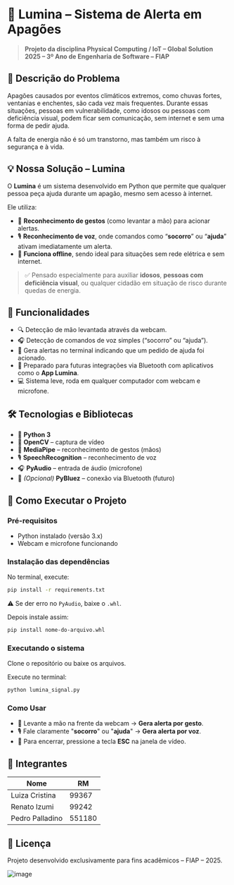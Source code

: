 
# 🚨 Lumina – Sistema de Alerta em Apagões

> **Projeto da disciplina Physical Computing / IoT – Global Solution 2025 – 3º Ano de Engenharia de Software – FIAP**

## 🧠 Descrição do Problema

Apagões causados por eventos climáticos extremos, como chuvas fortes, ventanias e enchentes, são cada vez mais frequentes. Durante essas situações, pessoas em vulnerabilidade, como idosos ou pessoas com deficiência visual, podem ficar sem comunicação, sem internet e sem uma forma de pedir ajuda.

A falta de energia não é só um transtorno, mas também um risco à segurança e à vida.

## 💡 Nossa Solução – **Lumina**

O **Lumina** é um sistema desenvolvido em Python que permite que qualquer pessoa peça ajuda durante um apagão, mesmo sem acesso à internet.

Ele utiliza:
- 👋 **Reconhecimento de gestos** (como levantar a mão) para acionar alertas.
- 🎙️ **Reconhecimento de voz**, onde comandos como “**socorro**” ou “**ajuda**” ativam imediatamente um alerta.
- 📴 **Funciona offline**, sendo ideal para situações sem rede elétrica e sem internet.

> ✅ Pensado especialmente para auxiliar **idosos**, **pessoas com deficiência visual**, ou qualquer cidadão em situação de risco durante quedas de energia.

## 🎯 Funcionalidades

- 🔍 Detecção de mão levantada através da webcam.
- 🎧 Detecção de comandos de voz simples (“socorro” ou “ajuda”).
- 🚨 Gera alertas no terminal indicando que um pedido de ajuda foi acionado.
- 🔗 Preparado para futuras integrações via Bluetooth com aplicativos como o **App Lumina**.
- 💻 Sistema leve, roda em qualquer computador com webcam e microfone.

## 🛠️ Tecnologias e Bibliotecas

- 🐍 **Python 3**
- 🎥 **OpenCV** – captura de vídeo
- 🤖 **MediaPipe** – reconhecimento de gestos (mãos)
- 🎙️ **SpeechRecognition** – reconhecimento de voz
- 🎧 **PyAudio** – entrada de áudio (microfone)
- 🔗 *(Opcional)* **PyBluez** – conexão via Bluetooth (futuro)


## 🚀 Como Executar o Projeto

### Pré-requisitos

- Python instalado (versão 3.x)
- Webcam e microfone funcionando

### Instalação das dependências

No terminal, execute:

```bash
pip install -r requirements.txt
```

⚠️ Se der erro no `PyAudio`, baixe o `.whl`.

Depois instale assim:

```bash
pip install nome-do-arquivo.whl
```

### Executando o sistema

Clone o repositório ou baixe os arquivos.

Execute no terminal:

```bash
python lumina_signal.py
```

### Como Usar

- 🎥 Levante a mão na frente da webcam → **Gera alerta por gesto**.
- 🎙️ Fale claramente "**socorro**" ou "**ajuda**" → **Gera alerta por voz**.
- 🛑 Para encerrar, pressione a tecla **ESC** na janela de vídeo.



## 👥 Integrantes

| Nome               | RM         |
| ------------------ | ---------- |
| Luiza Cristina     | 99367      |
| Renato Izumi       | 99242      |
| Pedro Palladino    | 551180      |

## 📜 Licença

Projeto desenvolvido exclusivamente para fins acadêmicos – FIAP – 2025.


![image](https://github.com/user-attachments/assets/f01a564f-dc81-472a-8a1f-56a8b0c7f83b)

